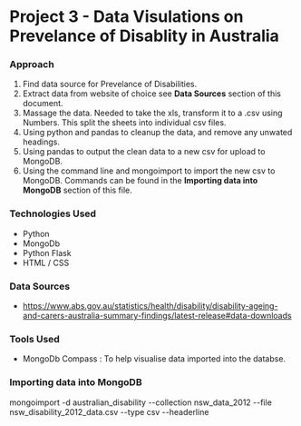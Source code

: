# Project 3 - Data Visulations on Prevelance of Disablity in Australia

### Approach

1. Find data source for Prevelance of Disabilities.
2. Extract data from website of choice see **Data Sources** section of this document.
3. Massage the data. Needed to take the xls, transform it to a .csv using Numbers. This split the sheets into individual csv files.
4. Using python and pandas to cleanup the data, and remove any unwated headings.
5. Using pandas to output the clean data to a new csv for upload to MongoDB.
6. Using the command line and mongoimport to import the new csv to MongoDB. Commands can be found in the **Importing data into MongoDB** section of this file.

### Technologies Used

- Python
- MongoDb
- Python Flask
- HTML / CSS

### Data Sources

- https://www.abs.gov.au/statistics/health/disability/disability-ageing-and-carers-australia-summary-findings/latest-release#data-downloads

### Tools Used

- MongoDb Compass : To help visualise data imported into the databse.

### Importing data into MongoDB

mongoimport -d australian_disability --collection nsw_data_2012 --file nsw_disability_2012_data.csv --type csv --headerline
